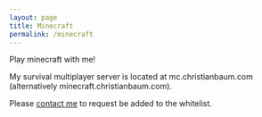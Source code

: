 ```yaml
---
layout: page
title: Minecraft
permalink: /minecraft
---
```


Play minecraft with me!

My survival multiplayer server is located at mc.christianbaum.com (alternatively minecraft.christianbaum.com).

Please [contact me](mailto:christian@christianbaum.com) to request be added to the whitelist.
